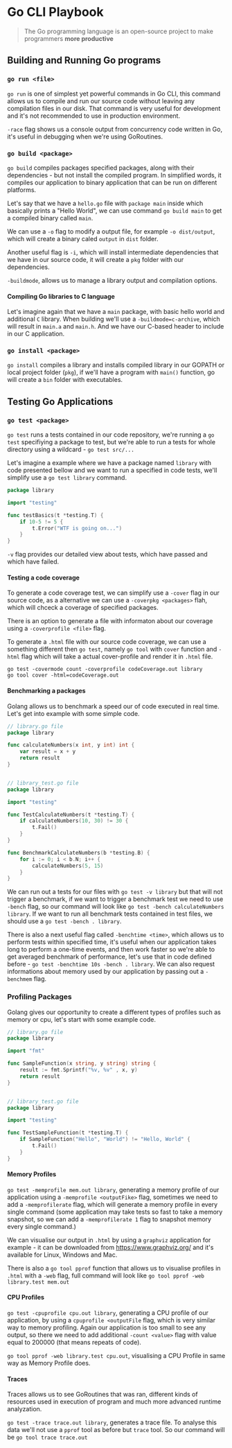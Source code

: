 # Go CLI Playbook

> The Go programming language is an open-source project to make programmers **more productive**

## Building and Running Go programs

### `go run <file>`

`go run` is one of simplest yet powerful commands in Go CLI, this command allows us to compile and run our source code without leaving any compilation files in our disk. That command is very useful for development and it's not recommended to use in production environment.

`-race` flag shows us a console output from concurrency code written in Go, it's useful in debugging when we're using GoRoutines.

### `go build <package>`

`go build` compiles packages specified packages, along with their dependencies - but not install the compiled program. In simplified words, it compiles our application to binary application that can be run on different platforms.

Let's say that we have a `hello.go` file with `package main` inside which basically prints a "Hello World", we can use command `go build main` to get a compiled binary called `main`.

We can use a `-o` flag to modify a output file, for example `-o dist/output`, which will create a binary caled `output` in `dist` folder.

Another useful flag is `-i`, which will install intermediate dependencies that we have in our source code, it will create a `pkg` folder with our dependencies.

`-buildmode`, allows us to manage a library output and compilation options.

#### Compiling Go libraries to C language

Let's imagine again that we have a `main` package, with basic hello world and additional `C` library. When building we'll use a `-buildmode=c-archive`, which will result in `main.a` and `main.h`. And we have our C-based header to include in our C application.

### `go install <package>`

`go install` compiles a library and installs compiled library in our GOPATH or local project folder (`pkg`), if we'll have a program with `main()` function, go will create a `bin` folder with executables.

## Testing Go Applications

### `go test <package>`

`go test` runs a tests contained in our code repository, we're running a `go test` specifiying a package to test, but we're able to run a tests for whole directory using a wildcard - `go test src/...`

Let's imagine a example where we have a package named `library` with code presented bellow and we want to run a specified in code tests, we'll simplify use a `go test library` command.

```go
package library

import "testing"

func testBasics(t *testing.T) {
	if 10-5 != 5 {
		t.Error("WTF is going on...")
	}
}
```

`-v` flag provides our detailed view about tests, which have passed and which have failed.

#### Testing a code coverage

To generate a code coverage test, we can simplify use a `-cover` flag in our source code, as a alternative we can use a `-coverpkg <packages>` flah, which will chceck a coverage of specified packages.

There is an option to generate a file with informaton about our coverage using a `-coverprofile <file>` flag.

To generate a `.html` file with our source code coverage, we can use a something different then `go test`, namely `go tool` with `cover` function and `-html` flag which will take a actual cover-profile and render it in `.html` file.

```
go test -covermode count -coverprofile codeCoverage.out library
go tool cover -html=codeCoverage.out
```

#### Benchmarking a packages

Golang allows us to benchmark a speed our of code executed in real time. Let's get into example with some simple code.

```go
// library.go file
package library

func calculateNumbers(x int, y int) int {
	var result = x + y
	return result
}


// library_test.go file
package library

import "testing"

func TestCalculateNumbers(t *testing.T) {
	if calculateNumbers(10, 30) != 30 {
		t.Fail()
	}
}

func BenchmarkCalculateNumbers(b *testing.B) {
	for i := 0; i < b.N; i++ {
		calculateNumbers(5, 15)
	}
}
```

We can run out a tests for our files with `go test -v library` but that will not trigger a benchmark, if we want to trigger a benchmark test we need to use `-bench` flag, so our command will look like `go test -bench calculateNumbers library`. If we want to run all benchmark tests contained in test files, we should use a `go test -bench . library`.

There is also a next useful flag called `-benchtime <time>`, which allows us to perform tests within specified time, it's useful when our application takes long to perform a one-time events, and then work faster so we're able to get averaged benchmark of performance, let's use that in code defined before - `go test -benchtime 10s -bench . library`. We can also request informations about memory used by our application by passing out a `-benchmem` flag.

### Profiling Packages

Golang gives our opportunity to create a different types of profiles such as memory or cpu, let's start with some example code.

```go
// library.go file
package library

import "fmt"

func SampleFunction(x string, y string) string {
	result := fmt.Sprintf("%v, %v" , x, y)
	return result
}


// library_test.go file
package library

import "testing"

func TestSampleFunction(t *testing.T) {
	if SampleFunction("Hello", "World") != "Hello, World" {
		t.Fail()
	}
}
```

#### Memory Profiles

`go test -memprofile mem.out library`, generating a memory profile of our application using a `-memprofile <outputFike>` flag, sometimes we need to add a `-memprofilerate` flag, which will generate a memory profile in every single command (some application may take tests so fast to take a memory snapshot, so we can add a `-memprofilerate 1` flag to snapshot memory every single command.)

We can visualise our output in `.html` by using a `graphviz` application for example - it can be downloaded from https://www.graphviz.org/ and it's available for Linux, Windows and Mac.

There is also a `go tool pprof` function that allows us to visualise profiles in `.html` with a `-web` flag, full command will look like `go tool pprof -web library.test mem.out`

#### CPU Profiles

`go test -cpuprofile cpu.out library`, generating a CPU profile of our application, by using a `cpuprofile <outputFile` flag, which is very similar way to memory profiling. Again our application is too small to see any output, so there we need to add additional `-count <value>` flag with value equal to 200000 (that means repeats of code).

`go tool pprof -web library.test cpu.out`, visualising a CPU Profile in same way as Memory Profile does.

#### Traces

Traces allows us to see GoRoutines that was ran, different kinds of resources used in execution of program and much more advanced runtime analyzation.

`go test -trace trace.out library`, generates a trace file. To analyse this data we'll not use a `pprof` tool as before but `trace` tool. So our command will be `go tool trace trace.out`

